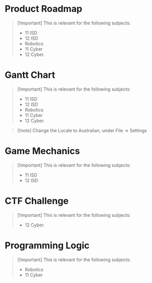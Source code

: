 # Product Roadmap

> [!important] This is relevant for the following subjects:
>  - 11 ISD
>  - 12 ISD
>  - Robotics
>  - 11 Cyber
>  - 12 Cyber.


# Gantt Chart

> [!important] This is relevant for the following subjects:
>  - 11 ISD
>  - 12 ISD
>  - Robotics
>  - 11 Cyber
>  - 12 Cyber.

> [!note] Change the Locale to Australian, under File -> Settings



# Game Mechanics

> [!important] This is relevant for the following subjects:
>  - 11 ISD
>  - 12 ISD


# CTF Challenge

> [!important] This is relevant for the following subjects:
>  - 12 Cyber.

# Programming Logic
> [!important] This is relevant for the following subjects:
>  - Robotics
>  - 11 Cyber
